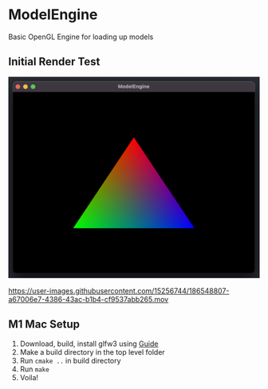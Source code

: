 # ModelEngine

Basic OpenGL Engine for loading up models

## Initial Render Test

![Test](samples/sample1.png)

https://user-images.githubusercontent.com/15256744/186548807-a67006e7-4386-43ac-b1b4-cf9537abb265.mov

## M1 Mac Setup

1. Download, build, install glfw3 using [Guide](http://carette.xyz/posts/opengl_and_cpp_on_m1_mac/)
2. Make a build directory in the top level folder
3. Run `cmake ..` in build directory
4. Run `make`
5. Voila!
